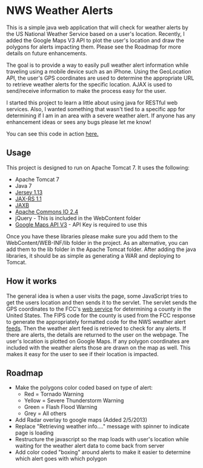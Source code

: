 NWS Weather Alerts
==================

This is a simple java web application that will check for weather alerts by the US National Weather Service based on a user's location.  Recently, I added the Google Maps V3 API to plot the user's location and draw the polygons for alerts impacting them. Please see the Roadmap for more details on future enhancements.

The goal is to provide a way to easily pull weather alert information while traveling using a mobile device such as an iPhone.  Using the GeoLocation API, the user's GPS coordinates are used to determine the appropriate URL to retrieve weather alerts for the specific location. AJAX is used to send/receive information to make the process easy for the user. 

I started this project to learn a little about using java for RESTful web services. Also, I wanted something that wasn't tied to a specific app for determining if I am in an area with a severe weather alert. If anyone has any enhancement ideas or sees any bugs please let me know!

You can see this code in action [here.](https://www.vtmnts.com/alerts)

Usage
-----

This project is designed to run on Apache Tomcat 7.  It uses the following:

* Apache Tomcat 7
* Java 7
* [Jersey 1.13](http://jersey.java.net/) 
* [JAX-RS 1.1](http://jax-rs-spec.java.net/)
* [JAXB](http://jaxb.java.net/)
* [Apache Commons IO 2.4](https://commons.apache.org/io/)
* jQuery - This is included in the WebContent folder
* [Google Maps API V3](https://developers.google.com/maps/documentation/javascript/) - API Key is required to use this

Once you have these libraries please make sure you add them to the WebContent/WEB-INF/lib folder in the project.  As an alternative, you can add them to the lib folder in the Apache Tomcat folder. After adding the java libraries, it should be as simple as generating a WAR and deploying to Tomcat.

How it works
------------

The general idea is when a user visits the page, some JavaScript tries to get the users location and then sends it to the servlet.  The servlet sends the GPS coordinates to the FCC's [web service](http://www.fcc.gov/developers/census-block-conversions-api) for determining a county in the United States.  The FIPS code for the county is used from the FCC response to generate the appropriately formatted code for the NWS weather alert [feeds](http://alerts.weather.gov).  Then the weather alert feed is retrieved to check for any alerts.  If there are alerts, the details are returned to the user on the webpage.  The user's location is plotted on Google Maps. If any polygon coordinates are included with the weather alerts those are drawn on the map as well.  This makes it easy for the user to see if their location is impacted.

Roadmap
-------

* Make the polygons color coded based on type of alert:
    * Red = Tornado Warning
	* Yellow = Severe Thunderstorm Warning
	* Green = Flash Flood Warning
	* Grey = All others
* Add Radar overlay to google maps (Added 2/5/2013)
* Replace "Retrieving weather info...." message with spinner to indicate page is loading
* Restructure the javascript so the map loads with user's location while waiting for the weather alert data to come back from server
* Add color coded "boxing" around alerts to make it easier to determine which alert goes with which polygon